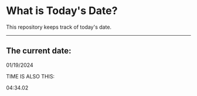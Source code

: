 # What is Today's Date?
This repository keeps track of today's date.
* * *
 
## The current date:  
 01/19/2024 
  
  
 TIME IS ALSO THIS: 
  
 04:34.02 
  
  
